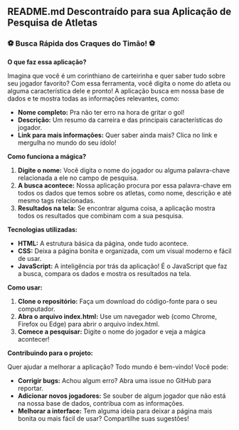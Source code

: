 ## **README.md Descontraído para sua Aplicação de Pesquisa de Atletas**

### **⚽ Busca Rápida dos Craques do Timão! ⚽**

**O que faz essa aplicação?**

Imagina que você é um corinthiano de carteirinha e quer saber tudo sobre seu jogador favorito? Com essa ferramenta, você digita o nome do atleta ou alguma característica dele e pronto! A aplicação busca em nossa base de dados e te mostra todas as informações relevantes, como:

* **Nome completo:** Pra não ter erro na hora de gritar o gol!
* **Descrição:** Um resumo da carreira e das principais características do jogador.
* **Link para mais informações:** Quer saber ainda mais? Clica no link e mergulha no mundo do seu ídolo!

**Como funciona a mágica?**

1. **Digite o nome:** Você digita o nome do jogador ou alguma palavra-chave relacionada a ele no campo de pesquisa.
2. **A busca acontece:** Nossa aplicação procura por essa palavra-chave em todos os dados que temos sobre os atletas, como nome, descrição e até mesmo tags relacionadas.
3. **Resultados na tela:** Se encontrar alguma coisa, a aplicação mostra todos os resultados que combinam com a sua pesquisa.

**Tecnologias utilizadas:**

* **HTML:** A estrutura básica da página, onde tudo acontece.
* **CSS:** Deixa a página bonita e organizada, com um visual moderno e fácil de usar.
* **JavaScript:** A inteligência por trás da aplicação! É o JavaScript que faz a busca, compara os dados e mostra os resultados na tela.

**Como usar:**

1. **Clone o repositório:** Faça um download do código-fonte para o seu computador.
2. **Abra o arquivo index.html:** Use um navegador web (como Chrome, Firefox ou Edge) para abrir o arquivo index.html.
3. **Comece a pesquisar:** Digite o nome do jogador e veja a mágica acontecer!

**Contribuindo para o projeto:**

Quer ajudar a melhorar a aplicação? Todo mundo é bem-vindo! Você pode:

* **Corrigir bugs:** Achou algum erro? Abra uma issue no GitHub para reportar.
* **Adicionar novos jogadores:** Se souber de algum jogador que não está na nossa base de dados, contribua com as informações.
* **Melhorar a interface:** Tem alguma ideia para deixar a página mais bonita ou mais fácil de usar? Compartilhe suas sugestões!


